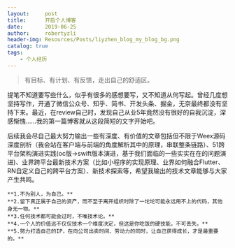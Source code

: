 ```yaml
---
layout:     post
title:      开启个人博客
date:       2019-06-25
author:     robertyzli
header-img: Resources/Posts/liyzhen_blog_my_blog_bg.png
catalog: true
tags:
    - 个人经历
---
```


>有目标、有计划、有反馈，走出自己的舒适区。


提笔不知道要写些什么，似乎有很多的感想要写，又不知道从何写起。曾经几度想坚持写作，开通了微信公众号、知乎、简书、开发头条、掘金，无奈最终都没有坚持下来。最近，在review自己时，发现自己从业5年竟然没有很好的自我沉淀，深感惭愧......我的第一篇博客就从这段简短的文字开始吧。        

后续我会尽自己最大努力输出一些有深度、有价值的文章包括但不限于Weex源码深度剖析（我会站在客户端与前端的角度解析其中的原理，串联整条链路）、51跨平台架构演进实践(oc版->swift版本演进，基于我们面临的一些实实在在的问题演进)、业界跨平台最新技术方案（比如小程序的实现原理、业界如何融合Flutter、RN自定义自己的跨平台方案）、新技术探索等，希望我输出的技术文章能够与大家产生共鸣。  

```
**1.不为别人，为自己。**   
**2.留下真正属于自己的资产，而不至于离开组织时除了一坨坨可能永远用不上的代码，其他身无一物。**    
**3.任何技术都可能会过时，不唯技术论。**  
**4.一个人的价值远不仅仅技术一个维度决定，但这是你吃饭的硬技能，不可丢失。**  
**5.努力打造自己的IP，在向公司出卖时间、劳动力的同时，让自己获得成长，才是最重要的。**  
```
